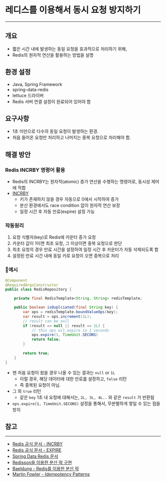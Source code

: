 # 레디스를 이용해서 동시 요청 방지하기
---
## 개요
- 짧은 시간 내에 발생하는 동일 요청을 효과적으로 처리하기 위해,
- Redis의 원자적 연산을 활용하는 방법을 설명

## 환경 설정 
- Java, Spring Framework
- spring-data-redis 
- lettuce 드라이버 
- Redis 서버 연결 설정이 완료되어 있어야 함

## 요구사항
- 1초 미만으로 다수의 동일 요청이 발생하는 환경.
- 처음 들어온 요청만 처리하고 나머지는 중복 요청으로 처리해야 함.

## 해결 방안

### Redis INCRBY 명령어 활용
- Redis의 INCRBY는 원자적(atomic) 증가 연산을 수행하는 명령어로, 동시성 제어에 적합
- [INCRBY](https://redis.io/docs/latest/commands/incrby/)
	- 키가 존재하지 않을 경우 자동으로 0에서 시작하여 증가 
	- 분산 환경에서도 race condition 없이 원자적 연산 보장
	- 일정 시간 후 자동 만료(expire) 설정 가능

### 작동원리
1. 요청 식별자(key)로 Redis에 카운터 증가 요청
2. 카운터 값이 1이면 최초 요청, 그 이상이면 중복 요청으로 판단 
3. 최초 요청의 경우 만료 시간을 설정하여 일정 시간 후 카운터가 자동 삭제되도록 함 
4. 설정된 만료 시간 내에 동일 키로 요청이 오면 중복으로 처리
### 예시

```java
@Component
@RequiredArgsConstructor
public class RedisRepository {

	private final RedisTemplate<String, String> redisTemplate;

	public boolean isDuplciated(final String key) {
		var ops = redisTemplate.boundValueOps(key);	
		var result = ops.increment(1L);
		// result can be null
		if (result == null || result == 1L) {
			// this ops wil expire in 1 seconds
			ops.expire(1, TimeUnit.SECONS)
			return false;
		}
		
		return true;
	}
}

```
- 맨 처음 요청이 왔을 경우 나올 수 있는 결과는 `null` or `1L` 
	- 이럴 경우, 해당 데이터에 대한 만료를 설정하고, `false` 리턴
	- 즉 중복된 요청이 아님. 
- 그 외 `true` 리턴
	- 같은 `key` 1초 내 요청에 대해서는, `2L, 3L, 4L..` 와 같은 `result` 가 반환됨
- `ops.expire(1, TimeUnit.SECONS)` 설정을 통해서, 무분별하게 쌓일 수 있는 점을 방지

## 참고
---
- [Redis 공식 문서 - INCRBY](https://redis.io/commands/incrby/)
- [Redis 공식 문서 - EXPIRE](https://redis.io/commands/expire/)
- [Spring Data Redis 문서](https://docs.spring.io/spring-data/redis/docs/current/reference/html/)
- [Redisson을 이용한 분산 락 구현](https://github.com/redisson/redisson/wiki/8.-distributed-locks-and-synchronizers)
- [Baeldung - Redis를 이용한 분산 락](https://www.baeldung.com/redis-redisson)
- [Martin Fowler - Idempotency Patterns](https://www.martinfowler.com/articles/patterns-of-distributed-systems/idempotent-receiver.html)